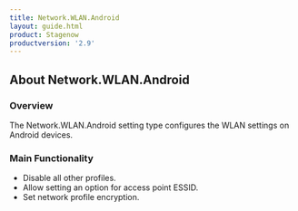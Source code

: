 ```yaml
---
title: Network.WLAN.Android
layout: guide.html
product: Stagenow
productversion: '2.9'
---
```


## About Network.WLAN.Android

### Overview
The Network.WLAN.Android setting type configures the WLAN settings on Android devices.

### Main Functionality

* Disable all other profiles. 
* Allow setting an option for access point ESSID.
* Set network profile encryption.















